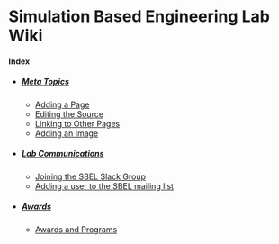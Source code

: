 # Simulation Based Engineering Lab Wiki

#### Index
- ##### [Meta Topics](/meta/index.html)
	- [Adding a Page](/meta/adding-a-page.html)
	- [Editing the Source](/meta/editing-the-source.html)
	- [Linking to Other Pages](/meta/linking-to-other-pages.html)
	- [Adding an Image](/meta/adding-an-image.html)

- ##### [Lab Communications](/communication/index.html)
	- [Joining the SBEL Slack Group](/communication/joining-the-sbel-slack-group.html)
	- [Adding a user to the SBEL mailing list](/communication/adding-a-user-to-the-sbel-mailing-list.html)

- ##### [Awards](/awards/index.html)
    - [Awards and Programs](/awards/awards-and-programs.html)
